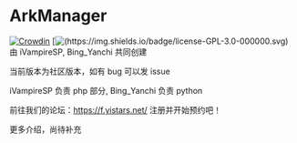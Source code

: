 # ArkManager
[![Crowdin](https://badges.crowdin.net/arkmanager/localized.svg)](https://crowdin.com/project/arkmanager)
[![(https://img.shields.io/badge/license-GPL-3.0-000000.svg)](https://github.com/yistars/ArkManager/blob/master/LICENSE)
由 iVampireSP, Bing_Yanchi 共同创建

当前版本为社区版本，如有 bug 可以发 issue

iVampireSP 负责 php 部分, Bing_Yanchi 负责 python


前往我们的论坛：https://f.yistars.net/ 注册并开始预约吧！

更多介绍，尚待补充
